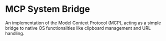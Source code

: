 # MCP System Bridge

An implementation of the Model Context Protocol (MCP), acting as a simple bridge to native OS functionalities like clipboard management and URL handling.
